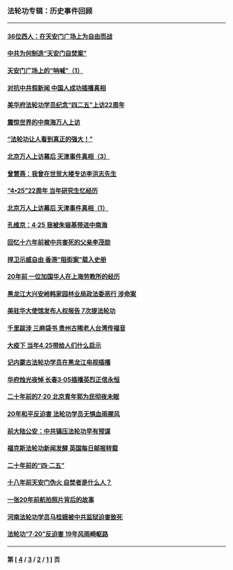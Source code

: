 ### 法轮功专辑：历史事件回顾
---
#### [36位西人：在天安门广场上为自由而战](../../pages/nf5793/n13390029.md?01250430) 
#### [中共为何制造“天安门自焚案”](../../pages/nf5793/n13183270.md?01250430) 
#### [天安门广场上的“呐喊”（1）](../../pages/nf5793/n13105277.md?01250430) 
#### [对抗中共假新闻 中国人成功插播真相](../../pages/nf5793/n12910618.md?01250430) 
#### [美华府法轮功学员纪念“四二五”上访22周年](../../pages/nf5793/n12904445.md?01250430) 
#### [震惊世界的中南海万人上访](../../pages/nf5793/n12903976.md?01250430) 
#### [“法轮功让人看到真正的强大！”](../../pages/nf5793/n12903195.md?01250430) 
#### [北京万人上访幕后 天津事件真相（3）](../../pages/nf5793/n12902807.md?01250430) 
#### [曾慧燕：我曾在世贸大楼专访李洪志先生](../../pages/nf5793/n12898729.md?01250430) 
#### [“4•25”22周年 当年研究生忆经历](../../pages/nf5793/n12894152.md?01250430) 
#### [北京万人上访幕后 天津事件真相（1）](../../pages/nf5793/n12885174.md?01250430) 
#### [孔维京：4·25 我被朱镕基带进中南海](../../pages/nf5793/n12864987.md?01250430) 
#### [回忆十六年前被中共害死的父亲李茂勋](../../pages/nf5793/n12880270.md?01250430) 
#### [捍卫示威自由 香港“阻街案”载入史册](../../pages/nf5793/n12811245.md?01250430) 
#### [20年前 一位加国华人在上海劳教所的经历](../../pages/nf5793/n12707932.md?01250430) 
#### [黑龙江大兴安岭韩家园林业局政法委恶行 涉命案](../../pages/nf5793/n12622815.md?01250430) 
#### [美驻华大使馆发布人权报告 7次提法轮功](../../pages/nf5793/n12520541.md?01250430) 
#### [千里跋涉 三麻袋书 贵州古稀老人台湾传福音](../../pages/nf5793/n12198750.md?01250430) 
#### [大疫下 当年4.25带给人们什么启示](../../pages/nf5793/n12058565.md?01250430) 
#### [记内蒙古法轮功学员在黑龙江电视插播](../../pages/nf5793/n11699194.md?01250430) 
#### [华府烛光夜悼 长春3·05插播英烈正信永恒](../../pages/nf5793/n11397432.md?01250430) 
#### [二十年前的7·20 北京青年郭为民彻夜未眠](../../pages/nf5793/n11354195.md?01250430) 
#### [20年和平反迫害 法轮功学员无惧血雨腥风](../../pages/nf5793/n11348279.md?01250430) 
#### [前大陆公安：中共镇压法轮功早有预谋](../../pages/nf5793/n11352168.md?01250430) 
#### [福克斯法轮功新闻发酵  英国每日邮报转载](../../pages/nf5793/n11285952.md?01250430) 
#### [二十年前的“四·二五”](../../pages/nf5793/n11207639.md?01250430) 
#### [十八年前天安门伪火 自焚者是什么人？](../../pages/nf5793/n10996556.md?01250430) 
#### [一张20年前航拍照片背后的故事](../../pages/nf5793/n10693797.md?01250430) 
#### [河南法轮功学员马桂娥被中共监狱迫害致死](../../pages/nf5793/n10684974.md?01250430) 
#### [法轮功“7‧20”反迫害 19年风雨崎岖路](../../pages/nf5793/n10570834.md?01250430) 

---
#### 第 [ [4](./4.md?01250430) / [3](./3.md?01250430) / [2](./2.md?01250430) / [1](./1.md?01250430) ] 页
